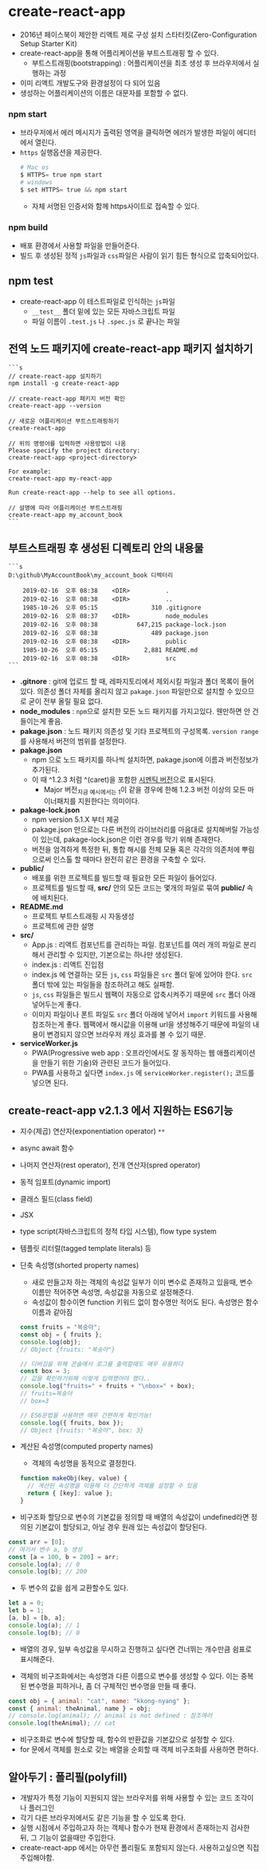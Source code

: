 # create-react-app
  
  - 2016년 페이스북이 제안한 리액트 제로 구성 설치 스타터킷(Zero-Configuration Setup Starter Kit)
  - create-react-app을 통해 어플리케이션을 부트스트래핑 할 수 있다.
    + 부트스트래핑(bootstrapping) : 어플리케이션을 최초 생성 후 브라우저에서 실행하는 과정
  - 이미 리액트 개발도구와 환경설정이 다 되어 있음
  - 생성하는 어플리케이션의 이름은 대문자를 포함할 수 없다.

### npm start

- 브라우저에서 에러 메시지가 출력된 영역을 클릭하면 에러가 발생한 파일이 에디터에서 열린다.
- `https` 실행옵션을 제공한다.
  ```s
  # Mac os
  $ HTTPS= true npm start
  # windows
  $ set HTTPS= true && npm start
  ```
  - 자체 서명된 인증서와 함께 https사이트로 접속할 수 있다.

### npm build

- 배포 환경에서 사용할 파일을 만들어준다.
- 빌드 후 생성된 정적 `js`파일과 `css`파일은 사람이 읽기 힘든 형식으로 압축되어있다.

## npm test

- create-react-app 이 테스트파일로 인식하는 `js`파일
  - `__test__` 폴더 밑에 있는 모든 자바스크립트 파일
  - 파일 이름이 `.test.js` 나 `.spec.js` 로 끝나는 파일

## 전역 노드 패키지에 create-react-app 패키지 설치하기

    ```s
    // create-react-app 설치하기
    npm install -g create-react-app

    // create-react-app 패키지 버전 확인
    create-react-app --version
    
    // 새로운 어플리케이션 부트스트래핑하기
    create-react-app
    
    // 위의 명령어를 입력하면 사용방법이 나옴
    Please specify the project directory:
    create-react-app <project-directory>

    For example:
    create-react-app my-react-app

    Run create-react-app --help to see all options.

    // 설명에 따라 어플리케이션 부트스트래핑
    create-react-app my_account_book
    ```
    
## 부트스트래핑 후 생성된 디렉토리 안의 내용물
    ```s
    D:\github\MyAccountBook\my_account_book 디렉터리

        2019-02-16  오후 08:38    <DIR>          .
        2019-02-16  오후 08:38    <DIR>          ..
        1985-10-26  오후 05:15               310 .gitignore
        2019-02-16  오후 08:37    <DIR>          node_modules
        2019-02-16  오후 08:38           647,215 package-lock.json
        2019-02-16  오후 08:38               489 package.json
        2019-02-16  오후 08:38    <DIR>          public
        1985-10-26  오후 05:15             2,881 README.md
        2019-02-16  오후 08:38    <DIR>          src
    ```

  - **.gitnore** : git에 업로드 할 때, 레파지토리에서 제외시킬 파일과 폴더 목록이 들어있다. 의존성 폴더 자체를 올리지 않고 `pakage.json` 파일만으로 설치할 수 있으므로 굳이 전부 올릴 필요 없다.
  - **node_modules** : `npm`으로 설치한 모든 노드 패키지를 가지고있다. 웬만하면 안 건들이는게 좋음.
  - **pakage.json** : 노드 패키지 의존성 및 기타 프로젝트의 구성목록. `version range` 를 사용해서 버전의 범위를 설정한다.
  - **pakage.json**
    - npm 으로 노드 패키지를 하나씩 설치하면, pakage.json에 이름과 버전정보가 추가된다.
    - 이 때 ^1.2.3 처럼 ^(caret)을 포함한 [시멘틱 버전](https://github.com/LSH0924/TIL/blob/master/React/3-1_sementic_versioning.md/)으로 표시된다.
      - Major 버전<sub>지금 예시에서는 1</sub>이 같을 경우에 한해 1.2.3 버전 이상의 모든 마이너패치를 지원한다는 의미이다.
  - **pakage-lock.json**
    - npm version 5.1.X 부터 제공
    - pakage.json 만으로는 다른 버전의 라이브러리를 마음대로 설치해버릴 가능성이 있는데, pakage-lock.json은 이런 경우를 막기 위해 존재한다.
    - 버전을 엄격하게 특정한 뒤, 통합 해시를 전체 모듈 혹은 각각의 의존처에 뿌림으로써 인스톨 할 때마다 완전히 같은 환경을 구축할 수 있다.
  - **public/**
    - 배포를 위한 프로젝트를 빌드할 때 필요한 모든 파일이 들어있다.
    - 프로젝트를 빌드할 때, **src/** 안의 모든 코드는 몇개의 파일로 묶여 **public/** 속에 배치된다.
  - **README.md**
    - 프로젝트 부트스트래핑 시 자동생성
    - 프로젝트에 관한 설명
  - **src/**
    - App.js : 리액트 컴포넌트를 관리하는 파일. 컴포넌트를 여러 개의 파일로 분리해서 관리할 수 있지만, 기본으로는 하나만 생성된다.
    - index.js : 리액트 진입점
    - index.js 에 연결하는 모든 `js`, `css` 파일들은 `src` 폴더 밑에 있어야 한다. `src` 폴더 밖에 있는 파일들을 참조하려고 해도 실패함.
    - `js`, `css` 파일들은 빌드시 웹팩이 자동으로 압축시켜주기 때문에 `src` 폴더 아래 넣어두는게 좋다.
    - 이미지 파일이나 폰트 파일도 `src` 폴더 아래에 넣어서 `import` 키워드를 사용해 참조하는게 좋다. 웹팩에서 해시값을 이용해 url을 생성해주기 때문에 파일의 내용이 변경되지 않으면 브라우저 캐싱 효과를 볼 수 있기 때문.
  - **serviceWorker.js**
    - PWA(Progressive web app : 오프라인에서도 잘 동작하는 웹 애플리케이션을 만들기 위한 기술)와 관련된 코드가 들어있다.
    - PWA를 사용하고 싶다면 `index.js` 에 `serviceWorker.register();` 코드를 넣으면 된다.

## create-react-app v2.1.3 에서 지원하는 ES6기능

- 지수(제곱) 연산자(exponentiation operator) `**`
- async await 함수
- 나머지 연산자(rest operator), 전개 연산자(spred operator)
- 동적 임포트(dynamic import)
- 클래스 필드(class field)
- JSX
- type script(자바스크립트의 정적 타입 시스템), flow type system
- 템플릿 리터럴(tagged template literals) 등
- 단축 속성명(shorted property names)

  - 새로 만들고자 하는 객체의 속성값 일부가 이미 변수로 존재하고 있을때, 변수 이름만 적어주면 속성명, 속성값을 자동으로 설정해준다.
  - 속성값이 함수이면 function 키워드 없이 함수명만 적어도 된다. 속성명은 함수이름과 같아짐

  ```javascript
  const fruits = "복숭아";
  const obj = { fruits };
  console.log(obj);
  // Object {fruits: "복숭아"}

  // 디버깅을 위해 콘솔에서 로그를 출력할때도 매우 유용하다
  const box = 3;
  // 값을 확인하기위해 이렇게 입력했어야 했다..
  console.log("fruits=" + fruits + "\nbox=" + box);
  // fruits=복숭아
  // box=3

  // ES6문법을 사용하면 매우 간편하게 확인가능!
  console.log({ fruits, box });
  // Object {fruits: "복숭아", box: 3}
  ```

- 계산된 속성명(computed property names)

  - 객체의 속성명을 동적으로 결정한다.

  ```javascript
  function makeObj(key, value) {
    // 계산된 속성명을 이용해 더 간단하게 객체를 설정할 수 있음
    return { [key]: value };
  }
  ```

- 비구조화 할당으로 변수의 기본값을 정의할 때 배열의 속성값이 undefined라면 정의된 기본값이 할당되고, 아닐 경우 원래 있는 속성값이 할당된다.

```javascript
const arr = [0];
// 여기서 변수 a, b 생성
const [a = 100, b = 200] = arr;
console.log(a); // 0
console.log(b); // 200
```

- 두 변수의 값을 쉽게 교환할수도 있다.

```javascript
let a = 0;
let b = 1;
[a, b] = [b, a];
console.log(a); // 1
console.log(b); // 0
```

- 배열의 경우, 일부 속성값을 무시하고 진행하고 싶다면 건너뛰는 개수만큼 쉼표로 표시해준다.

- 객체의 비구조화에서는 속성명과 다른 이름으로 변수를 생성할 수 있다. 이는 중복된 변수명을 피하거나, 좀 더 구체적인 변수명을 만들 때 좋다.

```javascript
const obj = { animal: "cat", name: "kkong-nyang" };
const { animal: theAnimal, name } = obj;
// console.log(animal); // animal is not defined : 참조에러
console.log(theAnimal); // cat
```

- 비구조화로 변수에 할당할 때, 함수의 반환값을 기본값으로 설정할 수 있다.
- for 문에서 객체를 원소로 갖는 배열을 순회할 때 객체 비구조화를 사용하면 편하다.

## 알아두기 : 폴리필(polyfill)

- 개발자가 특정 기능이 지원되지 않는 브라우저를 위해 사용할 수 있는 코드 조각이나 플러그인
- 각기 다른 브라우저에서도 같은 기능을 할 수 있도록 한다.
- 실행 시점에서 주입하고자 하는 객체나 함수가 현재 환경에서 존재하는지 검사한 뒤, 그 기능이 없을때만 주입한다.
- create-react-app 에서는 아무런 폴리필도 포함되지 않는다. 사용하고싶으면 직접 주입해야함.